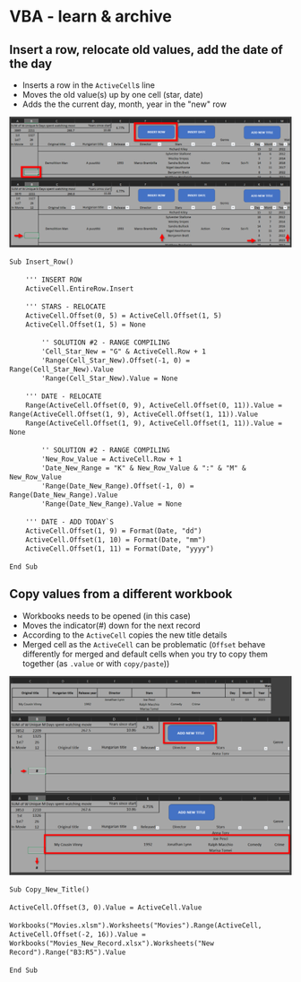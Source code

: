 # VBA - learn & archive

## Insert a row, relocate old values, add the date of the day
- Inserts a row in the `ActiveCell`s line
- Moves the old value(s) up by one cell (star, date)
- Adds the the current day, month, year in the "new" row

<div align="center">
    <img src="docs/insert_row.png" </img> 
</div>

```
Sub Insert_Row()
    
    ''' INSERT ROW
    ActiveCell.EntireRow.Insert
    
    ''' STARS - RELOCATE
    ActiveCell.Offset(0, 5) = ActiveCell.Offset(1, 5)
    ActiveCell.Offset(1, 5) = None
    
        '' SOLUTION #2 - RANGE COMPILING
        'Cell_Star_New = "G" & ActiveCell.Row + 1
        'Range(Cell_Star_New).Offset(-1, 0) = Range(Cell_Star_New).Value
        'Range(Cell_Star_New).Value = None
    
    ''' DATE - RELOCATE
    Range(ActiveCell.Offset(0, 9), ActiveCell.Offset(0, 11)).Value = Range(ActiveCell.Offset(1, 9), ActiveCell.Offset(1, 11)).Value
    Range(ActiveCell.Offset(1, 9), ActiveCell.Offset(1, 11)).Value = None
    
        '' SOLUTION #2 - RANGE COMPILING
        'New_Row_Value = ActiveCell.Row + 1
        'Date_New_Range = "K" & New_Row_Value & ":" & "M" & New_Row_Value
        'Range(Date_New_Range).Offset(-1, 0) = Range(Date_New_Range).Value
        'Range(Date_New_Range).Value = None
    
    ''' DATE - ADD TODAY`S
    ActiveCell.Offset(1, 9) = Format(Date, "dd")
    ActiveCell.Offset(1, 10) = Format(Date, "mm")
    ActiveCell.Offset(1, 11) = Format(Date, "yyyy")

End Sub
```

## Copy values from a different workbook
- Workbooks needs to be opened (in this case)
- Moves the indicator(#) down for the next record
- According to the `ActiveCell` copies the new title details
- Merged cell as the `ActiveCell` can be problematic (`Offset` behave differently for merged and default cells when you try to copy them together (as `.value` or with `copy/paste`))

<div align="center">
    <img src="docs/add_new_title.png" </img> 
</div>

```
Sub Copy_New_Title()

ActiveCell.Offset(3, 0).Value = ActiveCell.Value

Workbooks("Movies.xlsm").Worksheets("Movies").Range(ActiveCell, ActiveCell.Offset(-2, 16)).Value = Workbooks("Movies_New_Record.xlsx").Worksheets("New Record").Range("B3:R5").Value

End Sub
```


